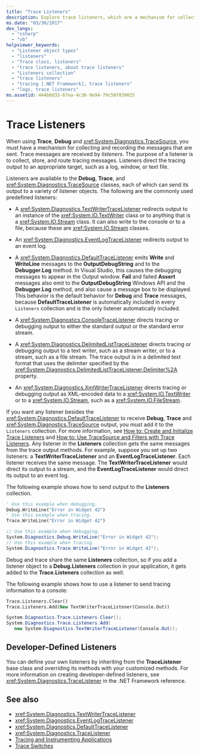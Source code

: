 ```yaml
---
title: "Trace Listeners"
description: Explore trace listeners, which are a mechanism for collecting and recording tracing messages sent in .NET. A listener collects, stores, and routes messages.
ms.date: "03/30/2017"
dev_langs: 
  - "csharp"
  - "vb"
helpviewer_keywords: 
  - "Listener object types"
  - "listeners"
  - "Trace class, listeners"
  - "trace listeners, about trace listeners"
  - "Listeners collection"
  - "trace listeners"
  - "tracing [.NET Framework], trace listeners"
  - "logs, trace listeners"
ms.assetid: 444b0d33-67ea-4c36-9e94-79c50f839025
---
```

# Trace Listeners
When using **Trace**, **Debug** and <xref:System.Diagnostics.TraceSource>, you must have a mechanism for collecting and recording the messages that are sent. Trace messages are received by *listeners*. The purpose of a listener is to collect, store, and route tracing messages. Listeners direct the tracing output to an appropriate target, such as a log, window, or text file.  
  
 Listeners are available to the **Debug**, **Trace**, and <xref:System.Diagnostics.TraceSource> classes, each of which can send its output to a variety of listener objects. The following are the commonly used predefined listeners:  
  
- A <xref:System.Diagnostics.TextWriterTraceListener> redirects output to an instance of the <xref:System.IO.TextWriter> class or to anything that is a <xref:System.IO.Stream> class. It can also write to the console or to a file, because these are <xref:System.IO.Stream> classes.  
  
- An <xref:System.Diagnostics.EventLogTraceListener> redirects output to an event log.  
  
- A <xref:System.Diagnostics.DefaultTraceListener> emits **Write** and **WriteLine** messages to the **OutputDebugString** and to the **Debugger.Log** method. In Visual Studio, this causes the debugging messages to appear in the Output window. **Fail** and failed **Assert** messages also emit to the **OutputDebugString** Windows API and the **Debugger.Log** method, and also cause a message box to be displayed. This behavior is the default behavior for **Debug** and **Trace** messages, because **DefaultTraceListener** is automatically included in every `Listeners` collection and is the only listener automatically included.  
  
- A <xref:System.Diagnostics.ConsoleTraceListener> directs tracing or debugging output to either the standard output or the standard error stream.  
  
- A <xref:System.Diagnostics.DelimitedListTraceListener> directs tracing or debugging output to a text writer, such as a stream writer, or to a stream, such as a file stream. The trace output is in a delimited text format that uses the delimiter specified by the <xref:System.Diagnostics.DelimitedListTraceListener.Delimiter%2A> property.  
  
- An <xref:System.Diagnostics.XmlWriterTraceListener> directs tracing or debugging output as XML-encoded data to a <xref:System.IO.TextWriter> or to a <xref:System.IO.Stream>, such as a <xref:System.IO.FileStream>.  
  
 If you want any listener besides the <xref:System.Diagnostics.DefaultTraceListener> to receive **Debug**, **Trace** and <xref:System.Diagnostics.TraceSource> output, you must add it to the `Listeners` collection. For more information, see [How to: Create and Initialize Trace Listeners](how-to-create-and-initialize-trace-listeners.md) and [How to: Use TraceSource and Filters with Trace Listeners](how-to-use-tracesource-and-filters-with-trace-listeners.md). Any listener in the **Listeners** collection gets the same messages from the trace output methods. For example, suppose you set up two listeners: a **TextWriterTraceListener** and an **EventLogTraceListener**. Each listener receives the same message. The **TextWriterTraceListener** would direct its output to a stream, and the **EventLogTraceListener** would direct its output to an event log.  
  
 The following example shows how to send output to the **Listeners** collection.  
  
```vb  
' Use this example when debugging.  
Debug.WriteLine("Error in Widget 42")  
' Use this example when tracing.  
Trace.WriteLine("Error in Widget 42")  
```  
  
```csharp  
// Use this example when debugging.  
System.Diagnostics.Debug.WriteLine("Error in Widget 42");  
// Use this example when tracing.  
System.Diagnostics.Trace.WriteLine("Error in Widget 42");  
```  
  
 Debug and trace share the same **Listeners** collection, so if you add a listener object to a **Debug.Listeners** collection in your application, it gets added to the **Trace.Listeners** collection as well.  
  
 The following example shows how to use a listener to send tracing information to a console:  
  
```vb  
Trace.Listeners.Clear()  
Trace.Listeners.Add(New TextWriterTraceListener(Console.Out))  
```  
  
```csharp  
System.Diagnostics.Trace.Listeners.Clear();  
System.Diagnostics.Trace.Listeners.Add(  
   new System.Diagnostics.TextWriterTraceListener(Console.Out));  
```  
  
## Developer-Defined Listeners  
 You can define your own listeners by inheriting from the **TraceListener** base class and overriding its methods with your customized methods. For more information on creating developer-defined listeners, see <xref:System.Diagnostics.TraceListener> in the .NET Framework reference.  
  
## See also

- <xref:System.Diagnostics.TextWriterTraceListener>
- <xref:System.Diagnostics.EventLogTraceListener>
- <xref:System.Diagnostics.DefaultTraceListener>
- <xref:System.Diagnostics.TraceListener>
- [Tracing and Instrumenting Applications](tracing-and-instrumenting-applications.md)
- [Trace Switches](trace-switches.md)
